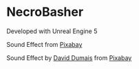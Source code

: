 # NecroBasher

Developed with Unreal Engine 5

Sound Effect from <a href="https://pixabay.com/?utm_source=link-attribution&utm_medium=referral&utm_campaign=music&utm_content=37055">Pixabay</a>

Sound Effect by <a href="https://pixabay.com/users/daviddumaisaudio-41768500/?utm_source=link-attribution&utm_medium=referral&utm_campaign=music&utm_content=185432">David Dumais</a> from <a href="https://pixabay.com//?utm_source=link-attribution&utm_medium=referral&utm_campaign=music&utm_content=185432">Pixabay</a>